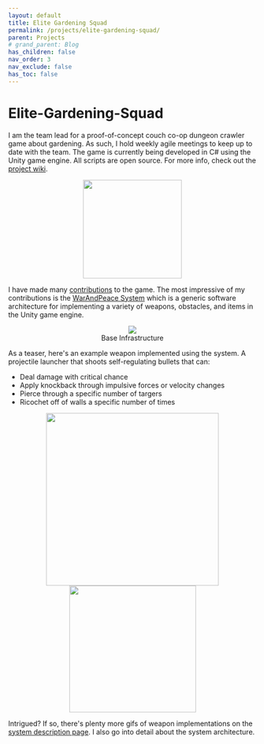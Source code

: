 ```yaml
---
layout: default
title: Elite Gardening Squad
permalink: /projects/elite-gardening-squad/
parent: Projects
# grand_parent: Blog
has_children: false
nav_order: 3
nav_exclude: false
has_toc: false
---
```


# Elite-Gardening-Squad
I am the team lead for a proof-of-concept couch co-op dungeon crawler game about gardening.
As such, I hold weekly agile meetings to keep up to date with the team.
The game is currently being developed in C# using the Unity game engine. 
All scripts are open source.
For more info, check out the [project wiki](https://github.com/sirpaulmcd/Elite-Gardening-Squad-Open/wiki).

<p align="center">
    <img src="https://drive.google.com/uc?export=view&id=1GaLC6hhl2YzEAVW8VAayTU1mcvflAZOB" width=200px/>
</p>

I have made many [contributions](https://github.com/sirpaulmcd/Elite-Gardening-Squad-Open/wiki/Paul-McDonald) to the game. 
The most impressive of my contributions is the [WarAndPeace System](https://github.com/sirpaulmcd/Elite-Gardening-Squad-Open/wiki/WarAndPeace-System) which is a generic software architecture for implementing a variety of weapons, obstacles, and items in the Unity game engine.

<p align="center">
    <img src="https://drive.google.com/uc?export=view&id=118eo1ng8rHvEP6UeN50FAwqssUPLL5aj" />
    <br />
    Base Infrastructure
</p>

As a teaser, here's an example weapon implemented using the system.
A projectile launcher that shoots self-regulating bullets that can:
- Deal damage with critical chance
- Apply knockback through impulsive forces or velocity changes
- Pierce through a specific number of targers
- Ricochet off of walls a specific number of times

<p align="center">
    <img src="https://drive.google.com/uc?export=view&id=15Wu21rWa-qHn_UA7HMv0VqRWqTUWOKEc" width=350 />
    <img src="https://drive.google.com/uc?export=view&id=11RaYtFLFtHyMM72lriLUj_JLZxHfdsfd" width=257 />
    <br />
</p>

Intrigued? If so, there's plenty more gifs of weapon implementations on the [system description page](https://github.com/sirpaulmcd/Elite-Gardening-Squad-Open/wiki/WarAndPeace-System). 
I also go into detail about the system architecture. 
